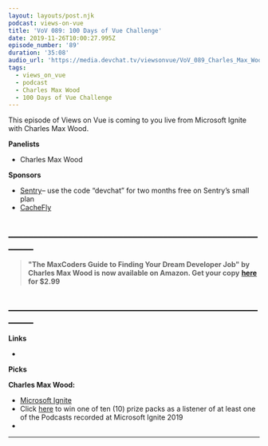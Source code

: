 ```yaml
---
layout: layouts/post.njk
podcast: views-on-vue
title: 'VoV 089: 100 Days of Vue Challenge'
date: 2019-11-26T10:00:27.995Z
episode_number: '89'
duration: '35:08'
audio_url: 'https://media.devchat.tv/viewsonvue/VoV_089_Charles_Max_Wood.mp3'
tags:
  - views_on_vue
  - podcast
  - Charles Max Wood
  - 100 Days of Vue Challenge
---
```

This episode of Views on Vue is coming to you live from Microsoft Ignite with Charles Max Wood. 

**Panelists**

* Charles Max Wood

**Sponsors**

* [Sentry](http://sentry.io/)–  use the code “devchat” for two months free on Sentry’s small plan
* [CacheFly](https://www.cachefly.com/)

## **\_\_\_\_\_\_\_\_\_\_\_\_\_\_\_\_\_\_\_\_\_\_\_\_\_\_\_\_\_\_\_\_\_\_\_\_\_\_\_\_\_\_\_\_\_\_\_\_\_\_\_\_\_\__**

> **"The MaxCoders Guide to Finding Your Dream Developer Job" by Charles Max Wood is now available on Amazon. Get your copy** [**here**](https://www.amazon.com/MaxCoders-Guide-Finding-Dream-Developer-ebook/dp/B081MBL5C9/ref=zg_bsnr_8493789011_2?_encoding=UTF8&psc=1&refRID=32JJJPQE5Q5DX7W7MWA3) **for $2.99**

## **\_\_\_\_\_\_\_\_\_\_\_\_\_\_\_\_\_\_\_\_\_\_\_\_\_\_\_\_\_\_\_\_\_\_\_\_\_\_\_\_\_\_\_\_\_\_\_\_\_\_\_\_\_\__**

**Links**

* 

**Picks**

**Charles Max Wood:**

* [Microsoft Ignite](https://www.microsoft.com/en-us/ignite)
* Click [here](https://forms.microsoft.com/Pages/ResponsePage.aspx?id=v4j5cvGGr0GRqy180BHbR6A3jm1fTq1Mgjyd2Qz8q4VUOU9EM1E4UllVR0dOSlYzWVhRVVlDMVYzSC4u) to win one of ten (10) prize packs as a listener of at least one of the Podcasts recorded at Microsoft Ignite 2019
* 



- - -

